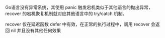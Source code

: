Go语言没有异常系统，其使用 panic 触发宕机类似于其他语言的抛出异常，recover 的宕机恢复机制就对应其他语言中的 try/catch 机制。

recover 仅在延迟函数 defer 中有效，在正常的执行过程中，调用 recover 会返回 nil 并且没有其他任何效果
